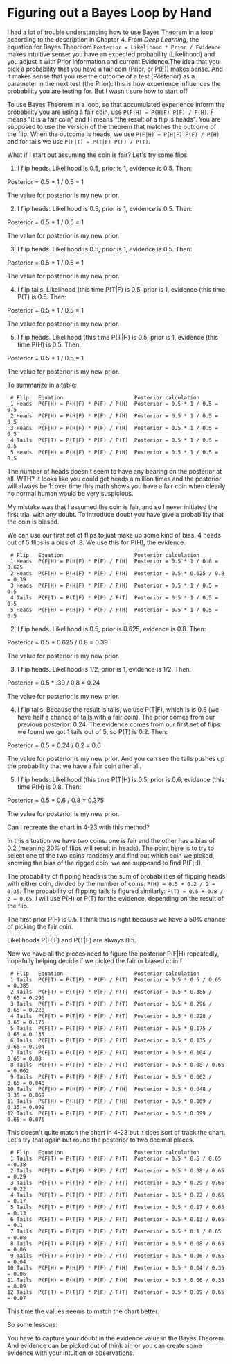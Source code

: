 # Figuring out a Bayes Loop by Hand

I had a lot of trouble understanding how to use Bayes Theorem in a loop according to the description in Chapter 4. From _Deep Learning_, the equation for Bayes Theoreom `Posterior = Likelihood * Prior / Evidence` makes intuitive sense: you have an expected probability (Likelihood) and you adjust it with Prior information and current Evidence.The idea that you pick a probability that you have a fair coin (Prior, or P(F)) makes sense. And it makes sense that you use the outcome of a test (Posterior) as a parameter in the next test (the Prior): this is how experience influences the probability you are testing for. But I wasn't sure how to start off.

To use Bayes Theorem in a loop, so that accumulated experience inform the probability you are using a fair coin, use `P(F|H) = P(H|F) P(F) / P(H)`. F means "it is a fair coin" and H means "the result of a flip is heads". You are supposed to use the version of the theorem that matches the outcome of the flip. When the outcome is heads, we use `P(F|H) = P(H|F) P(F) / P(H)` and for tails we use `P(F|T) = P(T|F) P(F) / P(T)`.

What if I start out assuming the coin is fair? Let's try some flips. 

1. I flip heads. Likelihood is 0.5, prior is 1, evidence is 0.5. Then:

Posterior = 0.5 * 1 / 0.5 = 1

The value for posterior is my new prior.

2. I flip heads. Likelihood is 0.5, prior is 1, evidence is 0.5. Then: 

Posterior = 0.5 * 1 / 0.5 = 1

The value for posterior is my new prior.

3. I flip heads. Likelihood is 0.5, prior is 1, evidence is 0.5. Then: 

Posterior = 0.5 * 1 / 0.5 = 1

The value for posterior is my new prior.

4. I flip tails. Likelihood (this time P(T|F) is 0.5, prior is 1, evidence (this time P(T) is 0.5. Then: 

Posterior = 0.5 * 1 / 0.5 = 1

The value for posterior is my new prior.

5. I flip heads. Likelihood (this time P(T|H) is 0.5, prior is 1, evidence (this time P(H) is 0.5. Then: 

Posterior = 0.5 * 1 / 0.5 = 1

The value for posterior is my new prior.

To summarize in a table:
```
 # Flip   Equation                       Posterior calculation
 1 Heads  P(F|H) = P(H|F) * P(F) / P(H)  Posterior = 0.5 * 1 / 0.5 = 0.5
 2 Heads  P(F|H) = P(H|F) * P(F) / P(H)  Posterior = 0.5 * 1 / 0.5 = 0.5
 3 Heads  P(F|H) = P(H|F) * P(F) / P(H)  Posterior = 0.5 * 1 / 0.5 = 0.5
 4 Tails  P(F|T) = P(T|F) * P(F) / P(T)  Posterior = 0.5 * 1 / 0.5 = 0.5
 5 Heads  P(F|H) = P(H|F) * P(F) / P(H)  Posterior = 0.5 * 1 / 0.5 = 0.5
```

The number of heads doesn't seem to have any bearing on the posterior at all. WTH? It looks like you could get heads a million times and the posterior will always be 1: over time this math shows you have a fair coin when clearly no normal human would be very suspicious.

My mistake was that I assumed the coin is fair, and so I never initiated the first trial with any doubt. To introduce doubt you have give a probability that the coin is biased. 

We can use our first set of flips to just make up some kind of bias. 4 heads out of 5 flips is a bias of .8. We use this for P(H), the evidence.

```
 # Flip   Equation                       Posterior calculation
 1 Heads  P(F|H) = P(H|F) * P(F) / P(H)  Posterior = 0.5 * 1 / 0.8 = 0.625
 2 Heads  P(F|H) = P(H|F) * P(F) / P(H)  Posterior = 0.5 * 0.625 / 0.8 = 0.39
 3 Heads  P(F|H) = P(H|F) * P(F) / P(H)  Posterior = 0.5 * 1 / 0.5 = 0.5
 4 Tails  P(F|T) = P(T|F) * P(F) / P(T)  Posterior = 0.5 * 1 / 0.5 = 0.5
 5 Heads  P(F|H) = P(H|F) * P(F) / P(H)  Posterior = 0.5 * 1 / 0.5 = 0.5
```

2. I flip heads. Likelihood is 0.5, prior is 0.625, evidence is 0.8. Then: 

Posterior = 0.5 * 0.625 / 0.8 = 0.39

The value for posterior is my new prior.

3. I flip heads. Likelihood is 1/2, prior is 1, evidence is 1/2. Then: 

Posterior = 0.5 * .39 / 0.8 = 0.24

The value for posterior is my new prior.

4. I flip tails. Because the result is tails, we use P(T|F), which is is 0.5 (we have half a chance of tails with a fair coin). The prior comes from our previous posterior: 0.24. The evidence comes from our first set of flips: we found we got 1 tails out of 5, so P(T) is 0.2. Then: 

Posterior = 0.5 * 0.24 / 0.2 = 0.6

The value for posterior is my new prior. And you can see the tails pushes up the probability that we have a fair coin after all.

5. I flip heads. Likelihood (this time P(T|H) is 0.5, prior is 0.6, evidence (this time P(H) is 0.8. Then: 

Posterior = 0.5 * 0.6 / 0.8 = 0.375

The value for posterior is my new prior.



Can I recreate the chart in 4-23 with this method?

In this situation we have two coins: one is fair and the other has a bias of 0.2 (meaning 20% of flips will result in heads). The point here is to try to select one of the two coins randomly and find out which coin we picked, knowing the bias of the rigged coin: we are supposed to find P(F|H).

The probability of flipping heads is the sum of probabilities of flipping heads with either coin, divided by the number of coins: `P(H) = 0.5 + 0.2 / 2 = 0.35`. The probability of flipping tails is figured similarly: `P(T) = 0.5 + 0.8 / 2 = 0.65`. I will use P(H) or P(T) for the evidence, depending on the result of the flip.


The first prior P(F) is 0.5. I think this is right because we have a 50% chance of picking the fair coin. 

Likelihoods P(H|F) and P(T|F) are always 0.5. 

Now we have all the pieces need to figure the posterior P(F|H) repeatedly, hopefully helping decide if we picked the fair or biased coin.f

```
 # Flip   Equation                       Posterior calculation
 1 Tails  P(F|T) = P(T|F) * P(F) / P(T)  Posterior = 0.5 * 0.5 / 0.65   = 0.385 
 2 Tails  P(F|T) = P(T|F) * P(F) / P(T)  Posterior = 0.5 * 0.385 / 0.65 = 0.296
 3 Tails  P(F|T) = P(T|F) * P(F) / P(T)  Posterior = 0.5 * 0.296 / 0.65 = 0.228
 4 Tails  P(F|T) = P(T|F) * P(F) / P(T)  Posterior = 0.5 * 0.228 / 0.65 = 0.175
 5 Tails  P(F|T) = P(T|F) * P(F) / P(T)  Posterior = 0.5 * 0.175 / 0.65 = 0.135
 6 Tails  P(F|T) = P(T|F) * P(F) / P(T)  Posterior = 0.5 * 0.135 / 0.65 = 0.104
 7 Tails  P(F|T) = P(T|F) * P(F) / P(T)  Posterior = 0.5 * 0.104 / 0.65 = 0.08
 8 Tails  P(F|T) = P(T|F) * P(F) / P(T)  Posterior = 0.5 * 0.08 / 0.65  = 0.062
 9 Tails  P(F|T) = P(T|F) * P(F) / P(T)  Posterior = 0.5 * 0.062 / 0.65 = 0.048
10 Tails  P(F|H) = P(H|F) * P(F) / P(H)  Posterior = 0.5 * 0.048 / 0.35 = 0.069
11 Tails  P(F|H) = P(H|F) * P(F) / P(H)  Posterior = 0.5 * 0.069 / 0.35 = 0.099
12 Tails  P(F|T) = P(T|F) * P(F) / P(T)  Posterior = 0.5 * 0.099 / 0.65 = 0.076
```


This doesn't quite match the chart in 4-23 but it does sort of track the chart. Let's try that again but round the posterior to two decimal places. 


```
 # Flip   Equation                       Posterior calculation
 1 Tails  P(F|T) = P(T|F) * P(F) / P(T)  Posterior = 0.5 * 0.5 / 0.65  = 0.38 
 2 Tails  P(F|T) = P(T|F) * P(F) / P(T)  Posterior = 0.5 * 0.38 / 0.65 = 0.29
 3 Tails  P(F|T) = P(T|F) * P(F) / P(T)  Posterior = 0.5 * 0.29 / 0.65 = 0.22
 4 Tails  P(F|T) = P(T|F) * P(F) / P(T)  Posterior = 0.5 * 0.22 / 0.65 = 0.17
 5 Tails  P(F|T) = P(T|F) * P(F) / P(T)  Posterior = 0.5 * 0.17 / 0.65 = 0.13
 6 Tails  P(F|T) = P(T|F) * P(F) / P(T)  Posterior = 0.5 * 0.13 / 0.65 = 0.1
 7 Tails  P(F|T) = P(T|F) * P(F) / P(T)  Posterior = 0.5 * 0.1 / 0.65  = 0.08
 8 Tails  P(F|T) = P(T|F) * P(F) / P(T)  Posterior = 0.5 * 0.08 / 0.65 = 0.06
 9 Tails  P(F|T) = P(T|F) * P(F) / P(T)  Posterior = 0.5 * 0.06 / 0.65 = 0.04
10 Tails  P(F|H) = P(H|F) * P(F) / P(H)  Posterior = 0.5 * 0.04 / 0.35 = 0.06
11 Tails  P(F|H) = P(H|F) * P(F) / P(H)  Posterior = 0.5 * 0.06 / 0.35 = 0.09
12 Tails  P(F|T) = P(T|F) * P(F) / P(T)  Posterior = 0.5 * 0.09 / 0.65 = 0.07
```

This time the values seems to match the chart better.


So some lessons:

You have to capture your doubt in the evidence value in the Bayes Theorem. And evidence can be picked out of think air, or you can create some evidence with your intuition or observations.
